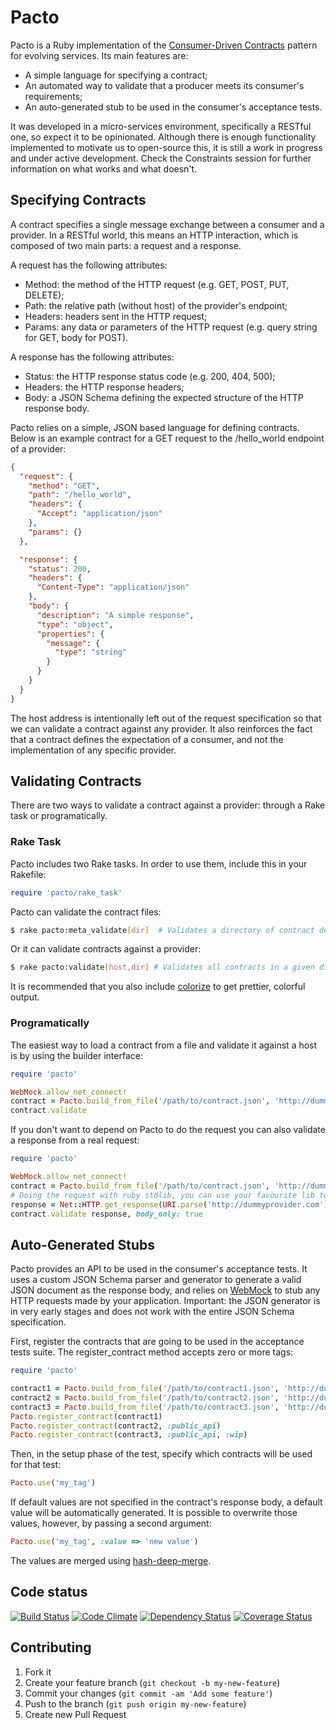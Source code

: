 # Pacto

Pacto is a Ruby implementation of the [Consumer-Driven Contracts](http://martinfowler.com/articles/consumerDrivenContracts.html)
pattern for evolving services. Its main features are:

- A simple language for specifying a contract;
- An automated way to validate that a producer meets its consumer's requirements;
- An auto-generated stub to be used in the consumer's acceptance tests.

It was developed in a micro-services environment, specifically a RESTful one, so expect it to be opinionated. Although
there is enough functionality implemented to motivate us to open-source this, it is still a work in progress and under active
development. Check the Constraints session for further information on what works and what doesn't.

## Specifying Contracts

A contract specifies a single message exchange between a consumer and a provider. In a RESTful world, this means
an HTTP interaction, which is composed of two main parts: a request and a response.

A request has the following attributes:

- Method: the method of the HTTP request (e.g. GET, POST, PUT, DELETE);
- Path: the relative path (without host) of the provider's endpoint;
- Headers: headers sent in the HTTP request;
- Params: any data or parameters of the HTTP request (e.g. query string for GET, body for POST).

A response has the following attributes:

- Status: the HTTP response status code (e.g. 200, 404, 500);
- Headers: the HTTP response headers;
- Body: a JSON Schema defining the expected structure of the HTTP response body.

Pacto relies on a simple, JSON based language for defining contracts. Below is an example contract for a GET request
to the /hello_world endpoint of a provider:

```json
{
  "request": {
    "method": "GET",
    "path": "/hello_world",
    "headers": {
      "Accept": "application/json"
    },
    "params": {}
  },

  "response": {
    "status": 200,
    "headers": {
      "Content-Type": "application/json"
    },
    "body": {
      "description": "A simple response",
      "type": "object",
      "properties": {
        "message": {
          "type": "string"
        }
      }
    }
  }
}
```

The host address is intentionally left out of the request specification so that we can validate a contract against any provider.
It also reinforces the fact that a contract defines the expectation of a consumer, and not the implementation of any specific provider.

## Validating Contracts

There are two ways to validate a contract against a provider: through a Rake task or programatically.

### Rake Task

Pacto includes two Rake tasks.  In order to use them, include this in your Rakefile:

```ruby
require 'pacto/rake_task'
```

Pacto can validate the contract files:

```sh
$ rake pacto:meta_validate[dir]  # Validates a directory of contract definitions
```

Or it can validate contracts against a provider:

```sh
$ rake pacto:validate[host,dir] # Validates all contracts in a given directory against a given host
```

It is recommended that you also include [colorize](https://github.com/fazibear/colorize) to get prettier, colorful output.

### Programatically

The easiest way to load a contract from a file and validate it against a host is by using the builder interface:

```ruby
require 'pacto'

WebMock.allow_net_connect!
contract = Pacto.build_from_file('/path/to/contract.json', 'http://dummyprovider.com')
contract.validate
```

If you don't want to depend on Pacto to do the request you can also validate a response from a real request:

```ruby
require 'pacto'

WebMock.allow_net_connect!
contract = Pacto.build_from_file('/path/to/contract.json', 'http://dummyprovider.com')
# Doing the request with ruby stdlib, you can use your favourite lib to do the request
response = Net::HTTP.get_response(URI.parse('http://dummyprovider.com')).body
contract.validate response, body_only: true
```
## Auto-Generated Stubs

Pacto provides an API to be used in the consumer's acceptance tests. It uses a custom JSON Schema parser and generator
to generate a valid JSON document as the response body, and relies on [WebMock](https://github.com/bblimke/webmock)
to stub any HTTP requests made by your application. Important: the JSON generator is in very early stages and does not work
with the entire JSON Schema specification.

First, register the contracts that are going to be used in the acceptance tests suite.  The register_contract method accepts zero or more tags:
```ruby
require 'pacto'

contract1 = Pacto.build_from_file('/path/to/contract1.json', 'http://dummyprovider.com')
contract2 = Pacto.build_from_file('/path/to/contract2.json', 'http://dummyprovider.com')
contract3 = Pacto.build_from_file('/path/to/contract3.json', 'http://dummyprovider.com')
Pacto.register_contract(contract1)
Pacto.register_contract(contract2, :public_api)
Pacto.register_contract(contract3, :public_api, :wip)
```
Then, in the setup phase of the test, specify which contracts will be used for that test:
```ruby
Pacto.use('my_tag')
```
If default values are not specified in the contract's response body, a default value will be automatically generated. It is possible
to overwrite those values, however, by passing a second argument:
```ruby
Pacto.use('my_tag', :value => 'new value')
```
The values are merged using [hash-deep-merge](https://github.com/Offirmo/hash-deep-merge).

## Code status

[![Build Status](https://travis-ci.org/thoughtworks/pacto.png)](https://travis-ci.org/thoughtworks/pacto)
[![Code Climate](https://codeclimate.com/github/thoughtworks/pacto.png)](https://codeclimate.com/github/thoughtworks/pacto)
[![Dependency Status](https://gemnasium.com/thoughtworks/pacto.png)](https://gemnasium.com/thoughtworks/pacto)
[![Coverage Status](https://coveralls.io/repos/thoughtworks/pacto/badge.png)](https://coveralls.io/r/thoughtworks/pacto)

## Contributing

1. Fork it
2. Create your feature branch (`git checkout -b my-new-feature`)
3. Commit your changes (`git commit -am 'Add some feature'`)
4. Push to the branch (`git push origin my-new-feature`)
5. Create new Pull Request
